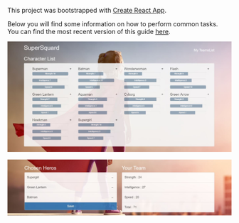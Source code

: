 This project was bootstrapped with [Create React App](https://github.com/facebookincubator/create-react-app).

Below you will find some information on how to perform common tasks.<br>
You can find the most recent version of this guide [here](https://github.com/facebookincubator/create-react-app/blob/master/packages/react-scripts/template/README.md).

![alt text](https://raw.githubusercontent.com/wzhkobe2408/HeroSelector/master/stage1.jpg)

![alt text](https://raw.githubusercontent.com/wzhkobe2408/HeroSelector/branch/stage2.jpg)
